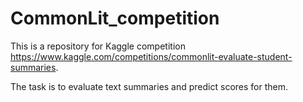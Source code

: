 # CommonLit_competition

This is a repository for Kaggle competition 
https://www.kaggle.com/competitions/commonlit-evaluate-student-summaries.

The task is to evaluate text summaries and predict scores for them.
